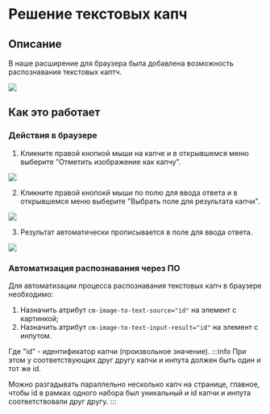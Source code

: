 ﻿---
sidebar_position: 1
draft: true
---

# Решение текстовых капч
## **Описание**
В наше расширение для браузера была добавлена возможность распознавания текстовых каптч.

![](Aspose.Words.f6d390ba-8e92-4611-b5a2-167a5168d8f1.001.png) 
## **Как это работает**
### **Действия в браузере**
1. Кликните правой кнопкой мыши на капче и в открывшемся меню выберите "Отметить изображение как капчу".

![](Aspose.Words.f6d390ba-8e92-4611-b5a2-167a5168d8f1.002.png) 

2. Кликните правой кнопокй мыши по полю для ввода ответа и в открывшемся меню выберите "Выбрать поле для результата капчи".

![](captcha-field.png) 

3. Результат автоматически прописывается в поле для ввода ответа.

![](Aspose.Words.f6d390ba-8e92-4611-b5a2-167a5168d8f1.004.png) 
### **Автоматизация распознавания через ПО**
Для автоматизации процесса распознавания текстовых капч в браузере необходимо:

1. Назначить атрибут `cm-image-to-text-source="id"` на элемент с картинкой;
1. Назначить атрибут `cm-image-to-text-input-result="id"` на элемент с инпутом.

Где "id" - идентификатор капчи (произвольное значение).
:::info 
При этом у соответствующих друг другу капчи и инпута должен быть один и тот же id.

Можно разгадывать параллельно несколько капч на странице, главное, чтобы id в рамках одного набора был уникальный и id капчи и инпута соответствовали друг другу.
:::
